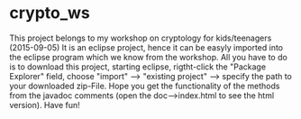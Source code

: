 # crypto_ws

This project belongs to my workshop on cryptology for kids/teenagers (2015-09-05)
It is an eclipse project, hence it can be easyly imported into the eclipse program which we know from the workshop.
All you have to do is to download this project, starting eclipse, rigtht-click the "Package Explorer" field, choose "import" --> "existing project" --> specify the path to your downloaded zip-File.
Hope you get the functionality of the methods from the javadoc comments (open the doc-->index.html to see the html version). Have fun!  

